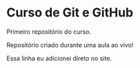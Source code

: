 # Curso de Git e GitHub
 Primeiro repositório do curso.

 Repositório criado durante uma aula ao vivo!

 Essa linha eu adicionei direto no site.
